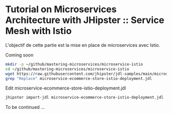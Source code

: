 # Tutorial on Microservices Architecture with JHipster :: Service Mesh with Istio

L'objectif de cette partie est la mise en place de microservices avec Istio.

Coming soon

```bash
mkdir -p ~/github/mastering-microservices/microservice-istio
cd ~/github/mastering-microservices/microservice-istio
wget https://raw.githubusercontent.com/jhipster/jdl-samples/main/microservice-ecommerce-store-istio-deployment.jdl
grep "Replace" microservice-ecommerce-store-istio-deployment.jdl
```

Edit microservice-ecommerce-store-istio-deployment.jdl

```bash
jhipster import-jdl microservice-ecommerce-store-istio-deployment.jdl
```

To be continued ...
